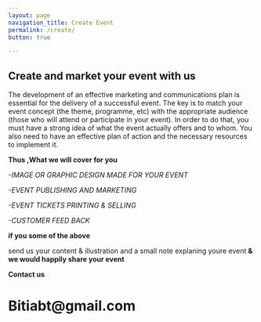 ```yaml
---
layout: page
navigation_title: Create Event
permalink: /create/
button: true

---
```


<h2>Create and market your event with us</h2>




The development of an effective marketing and communications plan is essential for the delivery of a successful event. The key is to match your event concept (the theme, programme, etc) with the appropriate audience (those who will attend or participate in your event). In order to do that, you must have a strong idea of what the event actually offers and to whom. You also need to have an effective plan of action and the necessary resources to implement it.

<strong>Thus ,What we will cover for you </strong>

*-IMAGE OR GRAPHIC DESIGN MADE FOR YOUR EVENT*

*-EVENT PUBLISHING AND MARKETING*

*-EVENT TICKETS PRINTING & SELLING*

*-CUSTOMER FEED BACK*
 
<strong>if you some of the above</strong>

send us your content & illustration  and a small note explaning youre event<strong> & we would happily share your event</strong>




<strong>Contact us</strong>

<h1>Bitiabt@gmail.com</h1>
